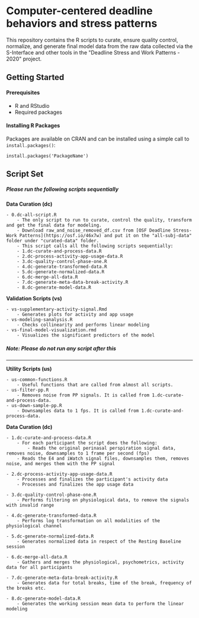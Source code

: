 # Computer-centered deadline behaviors and stress patterns
This repository contains the R scripts to curate, ensure quality control, normalize, and generate final model data from the raw data collected
via the S-Interface and other tools in the "Deadline Stress and Work Patterns - 2020" project.


## Getting Started

#### Prerequisites
- R and RStudio
- Required packages

#### Installing R Packages
Packages are available on CRAN and can be installed using a simple call to `install.packages()`:

    install.packages('PackageName')
	
	
## Script Set
##### Please run the following scripts sequentially
**Data Curation (dc)** 

	- 0.dc-all-script.R
	    - The only script to run to curate, control the quality, transform and get the final data for modeling. 
	    - Download raw_and_noise_removed_df.csv from [OSF Deadline Stress-Work Patterns](https://osf.io/46x7w) and put it on the "all-subj-data" folder under "curated-data" folder. 
	    - This script calls all the following scripts sequentially:
		- 1.dc-curate-and-process-data.R
		- 2.dc-process-activity-app-usage-data.R
		- 3.dc-quality-control-phase-one.R
		- 4.dc-generate-transformed-data.R
		- 5.dc-generate-normalized-data.R
		- 6.dc-merge-all-data.R
		- 7.dc-generate-meta-data-break-activity.R
		- 8.dc-generate-model-data.R
	
**Validation Scripts (vs)**

	- vs-supplementary-activity-signal.Rmd
	    - Generates plots for activity and app usage
	- vs-modeling-sanalysis.R
	    - Checks collinearity and performs linear modeling
	- vs-final-model-visualization.rmd
	    - Visualizes the significant predictors of the model



##### Note: Please do not run any script after this
-------------------------------------------------------------------------------------------------------------
**Utility Scripts (us)**

	- us-common-functions.R
	    - Useful functions that are called from almost all scripts.
	- us-filter-pp.R
	    - Removes noise from PP signals. It is called from 1.dc-curate-and-process-data.
	- us-down-sample-pp.R
	    - Downsamples data to 1 fps. It is called from 1.dc-curate-and-process-data.
	    
	    
**Data Curation (dc)**

	- 1.dc-curate-and-process-data.R
	    - For each participant the script does the following:
	    	- Reads the original perinasal perspiration signal data, removes noise, downsamples to 1 frame per second (fps)
		- Reads the E4 and iWatch signal files, downsamples them, removes noise, and merges them with the PP signal

	- 2.dc-process-activity-app-usage-data.R
	    - Processes and finalizes the participant's activity data
	    - Processes and finalizes the app usage data

	- 3.dc-quality-control-phase-one.R
	    - Performs filtering on physiological data, to remove the signals with invalid range
	
	- 4.dc-generate-transformed-data.R
	    - Performs log transformation on all modalities of the physiological channel
	
	- 5.dc-generate-normalized-data.R
	    - Generates normalized data in respect of the Resting Baseline session
	
	- 6.dc-merge-all-data.R
	    - Gathers and merges the physiological, psychometrics, activity data for all participants
	    
	- 7.dc-generate-meta-data-break-activity.R
	    - Generates data for total breaks, time of the break, frequency of the breaks etc.
	
	- 8.dc-generate-model-data.R
	    - Generates the working session mean data to perform the linear modeling
